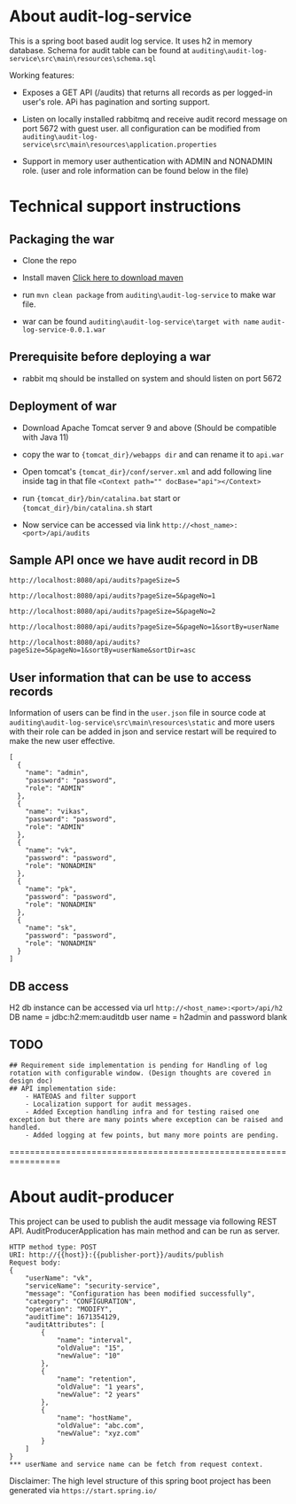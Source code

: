 # About audit-log-service

This is a spring boot based audit log service. It uses h2 in memory database. Schema for audit table can be found at `auditing\audit-log-service\src\main\resources\schema.sql`

Working features:

- Exposes a GET API (/audits) that returns all records as per logged-in user's role. APi has pagination and sorting support.

- Listen on locally installed rabbitmq and receive audit record message on port 5672 with guest user. all configuration can be modified from `auditing\audit-log-service\src\main\resources\application.properties`

- Support in memory user authentication with ADMIN and NONADMIN role. (user and role information can be found below in the file)
	
	
# Technical support instructions

## Packaging the war

- 	Clone the repo

- 	Install maven [Click here to download maven](https://dlcdn.apache.org/maven/maven-3/3.8.6/binaries/apache-maven-3.8.6-bin.zip)

- 	run `mvn clean package` from `auditing\audit-log-service` to make war file.

-	war can be found `auditing\audit-log-service\target with name`  `audit-log-service-0.0.1.war`

## Prerequisite before deploying a war

- rabbit mq should be installed on system and should listen on port 5672

## Deployment of war

-	Download Apache Tomcat server 9 and above (Should be compatible with Java 11)

-   copy the war to `{tomcat_dir}/webapps dir` and can rename it to `api.war`

-   Open tomcat's `{tomcat_dir}/conf/server.xml` and add following line inside <Host> tag in that file
	`<Context path="" docBase="api"></Context>`
	
- 	run `{tomcat_dir}/bin/catalina.bat` start or `{tomcat_dir}/bin/catalina.sh` start

-   Now service can be accessed via link `http://<host_name>:<port>/api/audits`

## Sample API once we have audit record in DB

```
http://localhost:8080/api/audits?pageSize=5

http://localhost:8080/api/audits?pageSize=5&pageNo=1

http://localhost:8080/api/audits?pageSize=5&pageNo=2

http://localhost:8080/api/audits?pageSize=5&pageNo=1&sortBy=userName

http://localhost:8080/api/audits?pageSize=5&pageNo=1&sortBy=userName&sortDir=asc
```

## User information that can be use to access records

Information of users can be find in the `user.json` file in source code at `auditing\audit-log-service\src\main\resources\static` and more users with their role can be added in json and service restart will be required to make the new user effective.

```
[
  {
    "name": "admin",
    "password": "password",
    "role": "ADMIN"
  },
  {
    "name": "vikas",
    "password": "password",
    "role": "ADMIN"
  },
  {
    "name": "vk",
    "password": "password",
    "role": "NONADMIN"
  },
  {
    "name": "pk",
    "password": "password",
    "role": "NONADMIN"
  },
  {
    "name": "sk",
    "password": "password",
    "role": "NONADMIN"
  }
]
```

## DB access

H2 db instance can be accessed via url `http://<host_name>:<port>/api/h2`
DB name = jdbc:h2:mem:auditdb
user name = h2admin and password blank

## TODO

	## Requirement side implementation is pending for Handling of log rotation with configurable window. (Design thoughts are covered in design doc)
	## API implementation side:
		- HATEOAS and filter support
		- Localization support for audit messages.
		- Added Exception handling infra and for testing raised one exception but there are many points where exception can be raised and handled.
		- Added logging at few points, but many more points are pending.


================================================================

# About audit-producer

This project can be used to publish the audit message via following REST API. AuditProducerApplication has main method and can be run as server.
 
```
HTTP method type: POST 
URI: http://{{host}}:{{publisher-port}}/audits/publish
Request body:
{
    "userName": "vk",
    "serviceName": "security-service",
    "message": "Configuration has been modified successfully",
    "category": "CONFIGURATION",
    "operation": "MODIFY",
    "auditTime": 1671354129,
    "auditAttributes": [
        {
            "name": "interval",
            "oldValue": "15",
            "newValue": "10"
        },
        {
            "name": "retention",
            "oldValue": "1 years",
            "newValue": "2 years"
        },
        {
            "name": "hostName",
            "oldValue": "abc.com",
            "newValue": "xyz.com"
        }
    ]
}
*** userName and service name can be fetch from request context.
```

Disclaimer: The high level structure of this spring boot project has been generated via `https://start.spring.io/`